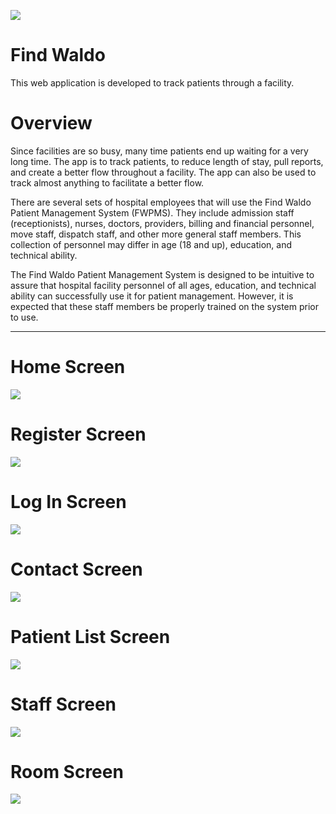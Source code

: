 ![](https://i.imgur.com/Jfw4Ey6.png)

# Find Waldo
This web application is developed to track patients through a facility.   

# Overview

Since facilities are so busy, many time patients end up waiting for a very long time. The app is to track patients, to reduce length of stay, pull reports, and create a better flow throughout a facility. The app can also be used to track almost anything to facilitate a better flow. 

There are several sets of hospital employees that will use the Find Waldo Patient Management System (FWPMS). They include admission
staff (receptionists), nurses, doctors, providers, billing and financial personnel, move staff, dispatch staff, and other
more general staff members. This collection of personnel may differ in age (18 and up), education, and technical ability.

The Find Waldo Patient Management System is designed to be intuitive to assure that hospital facility personnel of all ages,
education, and technical ability can successfully use it for patient management. However, it is expected that these
staff members be properly trained on the system prior to use.

***
# Home Screen
![](https://i.imgur.com/C1N6Jvd.png)

# Register Screen
![](https://i.imgur.com/24M6Rjc.png)

# Log In Screen
![](https://i.imgur.com/eFqnIkZ.png)

# Contact Screen
![](https://i.imgur.com/SIgwIZq.png)

# Patient List Screen
![](https://i.imgur.com/vEHeQhc.png)

# Staff Screen
![](https://i.imgur.com/W19u7EG.png)

# Room Screen
![](https://i.imgur.com/5MNPkCY.png)
